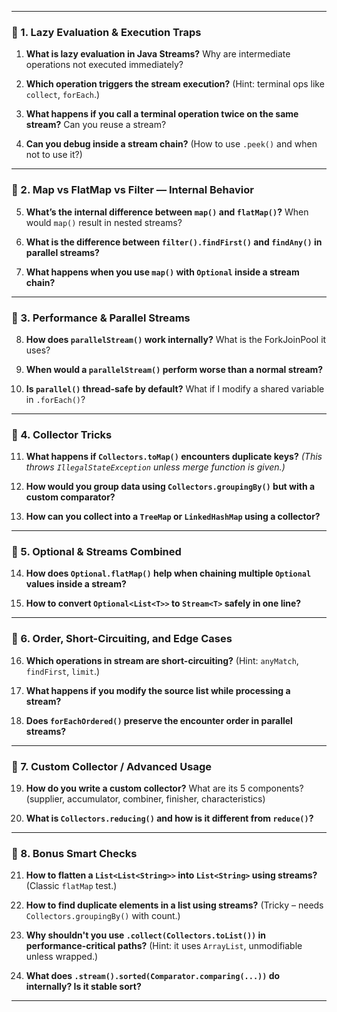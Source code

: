 

---

### 🔹 1. **Lazy Evaluation & Execution Traps**

1. **What is lazy evaluation in Java Streams?**
   Why are intermediate operations not executed immediately?

2. **Which operation triggers the stream execution?**
   (Hint: terminal ops like `collect`, `forEach`.)

3. **What happens if you call a terminal operation twice on the same stream?**
   Can you reuse a stream?

4. **Can you debug inside a stream chain?**
   (How to use `.peek()` and when not to use it?)

---

### 🔹 2. **Map vs FlatMap vs Filter — Internal Behavior**

5. **What’s the internal difference between `map()` and `flatMap()`?**
   When would `map()` result in nested streams?

6. **What is the difference between `filter().findFirst()` and `findAny()` in parallel streams?**

7. **What happens when you use `map()` with `Optional` inside a stream chain?**

---

### 🔹 3. **Performance & Parallel Streams**

8. **How does `parallelStream()` work internally?**
   What is the ForkJoinPool it uses?

9. **When would a `parallelStream()` perform worse than a normal stream?**

10. **Is `parallel()` thread-safe by default?**
    What if I modify a shared variable in `.forEach()`?

---

### 🔹 4. **Collector Tricks**

11. **What happens if `Collectors.toMap()` encounters duplicate keys?**
    *(This throws `IllegalStateException` unless merge function is given.)*

12. **How would you group data using `Collectors.groupingBy()` but with a custom comparator?**

13. **How can you collect into a `TreeMap` or `LinkedHashMap` using a collector?**

---

### 🔹 5. **Optional & Streams Combined**

14. **How does `Optional.flatMap()` help when chaining multiple `Optional` values inside a stream?**

15. **How to convert `Optional<List<T>>` to `Stream<T>` safely in one line?**

---

### 🔹 6. **Order, Short-Circuiting, and Edge Cases**

16. **Which operations in stream are short-circuiting?**
    (Hint: `anyMatch`, `findFirst`, `limit`.)

17. **What happens if you modify the source list while processing a stream?**

18. **Does `forEachOrdered()` preserve the encounter order in parallel streams?**

---

### 🔹 7. **Custom Collector / Advanced Usage**

19. **How do you write a custom collector?**
    What are its 5 components? (supplier, accumulator, combiner, finisher, characteristics)

20. **What is `Collectors.reducing()` and how is it different from `reduce()`?**

---

### 🔹 8. **Bonus Smart Checks**

21. **How to flatten a `List<List<String>>` into `List<String>` using streams?**
    (Classic `flatMap` test.)

22. **How to find duplicate elements in a list using streams?**
    (Tricky – needs `Collectors.groupingBy()` with count.)

23. **Why shouldn't you use `.collect(Collectors.toList())` in performance-critical paths?**
    (Hint: it uses `ArrayList`, unmodifiable unless wrapped.)

24. **What does `.stream().sorted(Comparator.comparing(...))` do internally? Is it stable sort?**

---

